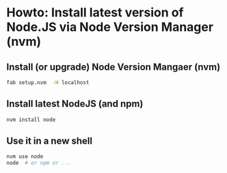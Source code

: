 # Howto: Install latest version of Node.JS via Node Version Manager (nvm)

## Install (or upgrade) Node Version Mangaer (nvm)

  ```sh
  fab setup.nvm  -H localhost
  ```

## Install latest NodeJS (and npm)

  ```sh
  nvm install node
  ```

## Use it in a new shell

  ```sh
  nvm use node
  node  # or npm or ...
  ```
